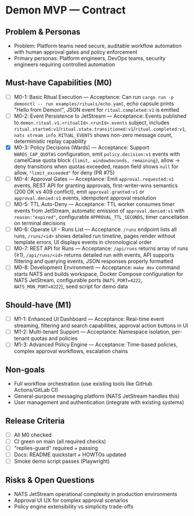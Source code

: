 # Demon MVP — Contract

## Problem & Personas
- Problem: Platform teams need secure, auditable workflow automation with human approval gates and policy enforcement
- Primary personas: Platform engineers, DevOps teams, security engineers requiring controlled automation

## Must-have Capabilities (M0)
- [ ] M0-1: Basic Ritual Execution — Acceptance: Can run `cargo run -p demonctl -- run examples/rituals/echo.yaml`, echo capsule prints "Hello from Demon!", JSON event for `ritual.completed:v1` is emitted
- [ ] M0-2: Event Persistence to JetStream — Acceptance: Events published to `demon.ritual.v1.<ritualId>.<runId>.events` subject, includes `ritual.started:v1`/`ritual.state.transitioned:v1`/`ritual.completed:v1`, `nats stream info RITUAL_EVENTS` shows non-zero message count, deterministic replay capability
- [x] M0-3: Policy Decisions (Wards) — Acceptance: Support `WARDS_CAP_QUOTAS` configuration, emit `policy.decision:v1` events with camelCase quota block `{limit, windowSeconds, remaining}`, allow → deny transitions when quotas exceeded, reason field shows `null` for allow, `"limit_exceeded"` for deny (PR #75)
- [ ] M0-4: Approval Gates — Acceptance: Emit `approval.requested:v1` events, REST API for granting approvals, first-writer-wins semantics (200 OK vs 409 conflict), emit `approval.granted:v1` or `approval.denied:v1` events, idempotent approval resolution
- [ ] M0-5: TTL Auto-Deny — Acceptance: TTL worker consumes timer events from JetStream, automatic emission of `approval.denied:v1` with `reason:"expired"`, configurable `APPROVAL_TTL_SECONDS`, timer cancellation on terminal decisions
- [ ] M0-6: Operate UI - Runs List — Acceptance: `/runs` endpoint lists all runs, `/runs/<id>` shows detailed run timeline, pages render without template errors, UI displays events in chronological order
- [ ] M0-7: REST API for Runs — Acceptance: `/api/runs` returns array of runs (≥1), `/api/runs/<id>` returns detailed run with events, API supports filtering and querying events, JSON responses properly formatted
- [ ] M0-8: Development Environment — Acceptance: `make dev` command starts NATS and builds workspace, Docker Compose configuration for NATS JetStream, configurable ports (`NATS_PORT=4222`, `NATS_MON_PORT=8222`), seed script for demo data

## Should-have (M1)
- [ ] M1-1: Enhanced UI Dashboard — Acceptance: Real-time event streaming, filtering and search capabilities, approval action buttons in UI
- [ ] M1-2: Multi-tenant Support — Acceptance: Namespace isolation, per-tenant quotas and policies
- [ ] M1-3: Advanced Policy Engine — Acceptance: Time-based policies, complex approval workflows, escalation chains

## Non-goals
- Full workflow orchestration (use existing tools like GitHub Actions/GitLab CI)
- General-purpose messaging platform (NATS JetStream handles this)
- User management and authentication (integrate with existing systems)

## Release Criteria
- [ ] All M0 checked
- [ ] CI green on main (all required checks)
- [ ] "replies-guard" required + passing
- [ ] Docs: README quickstart + HOWTOs updated
- [ ] Smoke demo script passes (Playwright)

## Risks & Open Questions
- NATS JetStream operational complexity in production environments
- Approval UI UX for complex approval scenarios
- Policy engine extensibility vs simplicity trade-offs
